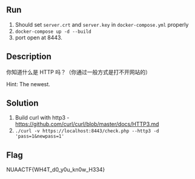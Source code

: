 ## Run

1. Should set `server.crt` and `server.key` in `docker-compose.yml` properly
2. `docker-compose up -d --build`
3. port open at 8443.



##	Description

你知道什么是 HTTP 吗？（你通过一般方式是打不开网站的）

Hint: The newest.



## Solution

1. Build curl with http3 - https://github.com/curl/curl/blob/master/docs/HTTP3.md
2. `./curl -v https://localhost:8443/check.php --http3 -d 'pass=1&newpass=1'`


## Flag
NUAACTF{WH4T_d0_y0u_kn0w_H334}